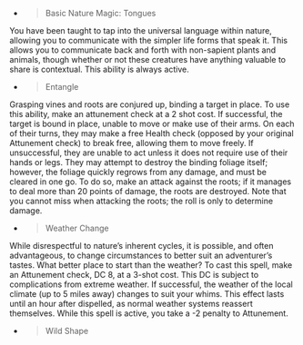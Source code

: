   - > Basic Nature Magic: Tongues

You have been taught to tap into the universal language within nature,
allowing you to communicate with the simpler life forms that speak it.
This allows you to communicate back and forth with non-sapient plants
and animals, though whether or not these creatures have anything
valuable to share is contextual. This ability is always active.

  - > Entangle

Grasping vines and roots are conjured up, binding a target in place. To
use this ability, make an attunement check at a 2 shot cost. If
successful, the target is bound in place, unable to move or make use of
their arms. On each of their turns, they may make a free Health check
(opposed by your original Attunement check) to break free, allowing them
to move freely. If unsuccessful, they are unable to act unless it does
not require use of their hands or legs. They may attempt to destroy the
binding foliage itself; however, the foliage quickly regrows from any
damage, and must be cleared in one go. To do so, make an attack against
the roots; if it manages to deal more than 20 points of damage, the
roots are destroyed. Note that you cannot miss when attacking the roots;
the roll is only to determine damage.

  - > Weather Change

While disrespectful to nature’s inherent cycles, it is possible, and
often advantageous, to change circumstances to better suit an
adventurer’s tastes. What better place to start than the weather? To
cast this spell, make an Attunement check, DC 8, at a 3-shot cost. This
DC is subject to complications from extreme weather. If successful, the
weather of the local climate (up to 5 miles away) changes to suit your
whims. This effect lasts until an hour after dispelled, as normal
weather systems reassert themselves. While this spell is active, you
take a -2 penalty to Attunement.

  - > Wild Shape
